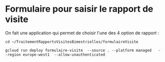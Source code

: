 # Formulaire pour saisir le rapport de visite

On fait une application qui permet de choisir l'une des 4 option de rapport :


```
cd ~/TraitementRapportsVisitesBimestrielles/formulaireVisite

gcloud run deploy formulaire-visite  --source . --platform managed   --region europe-west1  --allow-unauthenticated
```
